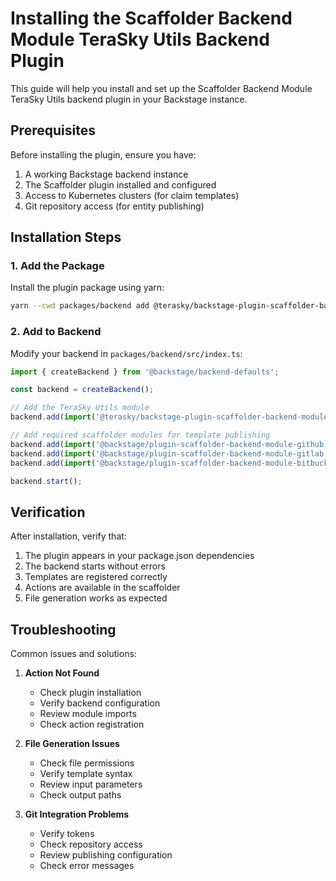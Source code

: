 # Installing the Scaffolder Backend Module TeraSky Utils Backend Plugin

This guide will help you install and set up the Scaffolder Backend Module TeraSky Utils backend plugin in your Backstage instance.

## Prerequisites

Before installing the plugin, ensure you have:

1. A working Backstage backend instance
2. The Scaffolder plugin installed and configured
3. Access to Kubernetes clusters (for claim templates)
4. Git repository access (for entity publishing)

## Installation Steps

### 1. Add the Package

Install the plugin package using yarn:

```bash
yarn --cwd packages/backend add @terasky/backstage-plugin-scaffolder-backend-module-terasky-utils
```

### 2. Add to Backend

Modify your backend in `packages/backend/src/index.ts`:

```typescript
import { createBackend } from '@backstage/backend-defaults';

const backend = createBackend();

// Add the TeraSky Utils module
backend.add(import('@terasky/backstage-plugin-scaffolder-backend-module-terasky-utils'));

// Add required scaffolder modules for template publishing
backend.add(import('@backstage/plugin-scaffolder-backend-module-github'));
backend.add(import('@backstage/plugin-scaffolder-backend-module-gitlab'));
backend.add(import('@backstage/plugin-scaffolder-backend-module-bitbucket'));

backend.start();
```

## Verification

After installation, verify that:

1. The plugin appears in your package.json dependencies
2. The backend starts without errors
3. Templates are registered correctly
4. Actions are available in the scaffolder
5. File generation works as expected

## Troubleshooting

Common issues and solutions:

1. **Action Not Found**
    - Check plugin installation
    - Verify backend configuration
    - Review module imports
    - Check action registration

2. **File Generation Issues**
    - Check file permissions
    - Verify template syntax
    - Review input parameters
    - Check output paths

3. **Git Integration Problems**
    - Verify tokens
    - Check repository access
    - Review publishing configuration
    - Check error messages